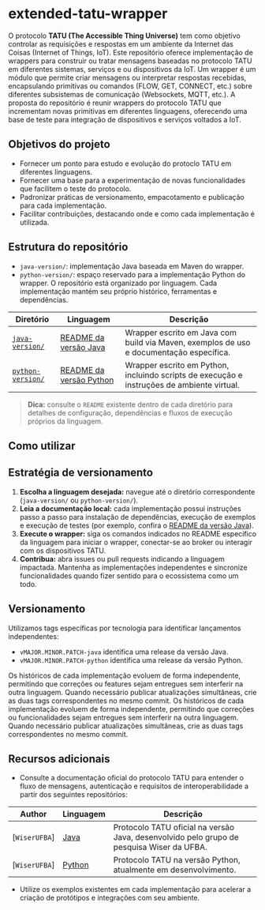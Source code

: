 # extended-tatu-wrapper

O protocolo **TATU (The Accessible Thing Universe)** tem como objetivo controlar as requisições e respostas em um ambiente da Internet das Coisas (Internet of Things, IoT). Este repositório oferece implementação de wrappers para construir ou tratar mensagens baseadas no protocolo TATU em diferentes sistemas, serviços e ou dispositivos da IoT. Um wrapper é um módulo que permite criar mensagens ou interpretar respostas recebidas, encapsulando primitivas ou comandos (FLOW, GET, CONNECT, etc.) sobre diferentes subsistemas de comunicação (Websockets, MQTT, etc.). A proposta do repositório é reunir wrappers do protocolo TATU que incrementam novas primitivas em diferentes linguagens, oferecendo uma base de teste para integração de dispositivos e serviços voltados a IoT.

## Objetivos do projeto

- Fornecer um ponto para estudo e evolução do protoclo TATU em diferentes linguagens.
- Fornecer uma base para a experimentação de novas funcionalidades que facilitem o teste do protocolo.
- Padronizar práticas de versionamento, empacotamento e publicação para cada implementação.
- Facilitar contribuições, destacando onde e como cada implementação é utilizada.

## Estrutura do repositório

- `java-version/`: implementação Java baseada em Maven do wrapper.
- `python-version/`: espaço reservado para a implementação Python do wrapper.
O repositório está organizado por linguagem. Cada implementação mantém seu próprio histórico, ferramentas e dependências.

| Diretório | Linguagem | Descrição |
|-----------|-----------|-----------|
| [`java-version/`](java-version/) | [README da versão Java](java-version/README.md) | Wrapper escrito em Java com build via Maven, exemplos de uso e documentação específica. |
| [`python-version/`](python-version/) | [README da versão Python](python-version/README.md) | Wrapper escrito em Python, incluindo scripts de execução e instruções de ambiente virtual. |

> **Dica:** consulte o `README` existente dentro de cada diretório para detalhes de configuração, dependências e fluxos de execução próprios da linguagem.

## Como utilizar

## Estratégia de versionamento
1. **Escolha a linguagem desejada:** navegue até o diretório correspondente (`java-version/` ou `python-version/`).
2. **Leia a documentação local:** cada implementação possui instruções passo a passo para instalação de dependências, execução de exemplos e execução de testes (por exemplo, confira o [README da versão Java](java-version/README.md)).
3. **Execute o wrapper:** siga os comandos indicados no README específico da linguagem para iniciar o wrapper, conectar-se ao broker ou interagir com os dispositivos TATU.
4. **Contribua:** abra issues ou pull requests indicando a linguagem impactada. Mantenha as implementações independentes e sincronize funcionalidades quando fizer sentido para o ecossistema como um todo.

## Versionamento

Utilizamos tags específicas por tecnologia para identificar lançamentos independentes:

- `vMAJOR.MINOR.PATCH-java` identifica uma release da versão Java.
- `vMAJOR.MINOR.PATCH-python` identifica uma release da versão Python.

Os históricos de cada implementação evoluem de forma independente, permitindo que correções ou features sejam entregues sem interferir na outra linguagem. Quando necessário publicar atualizações simultâneas, crie as duas tags correspondentes no mesmo commit.
Os históricos de cada implementação evoluem de forma independente, permitindo que correções ou funcionalidades sejam entregues sem interferir na outra linguagem. Quando necessário publicar atualizações simultâneas, crie as duas tags correspondentes no mesmo commit.

## Recursos adicionais

- Consulte a documentação oficial do protocolo TATU para entender o fluxo de mensagens, autenticação e requisitos de interoperabilidade a partir dos seguintes repositórios:
  
| Author | Linguagem | Descrição |
|-----------|-----------|-----------|
| [`WiserUFBA`] | [Java](https://github.com/WiserUFBA/TATU) | Protocolo TATU oficial na versão Java, desenvolvido pelo grupo de pesquisa Wiser da UFBA. |
| [`WiserUFBA`] | [Python](https://github.com/WiserUFBA/soft-iot-tatu-python) | Protocolo TATU na versão Python, atualmente em desenvolvimento. |

- Utilize os exemplos existentes em cada implementação para acelerar a criação de protótipos e integrações com seu ambiente.
